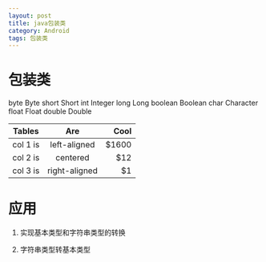 ```yaml
---
layout: post
title: java包装类
category: Android
tags: 包装类
---
```


# 包装类

byte Byte
short Short
int Integer
long Long
boolean Boolean
char Character
float Float
double Double

| Tables   |      Are      |  Cool |
|----------|:-------------:|------:|
| col 1 is |  left-aligned | $1600 |
| col 2 is |    centered   |   $12 |
| col 3 is | right-aligned |    $1 |

# 应用

1. 实现基本类型和字符串类型的转换

2. 字符串类型转基本类型


